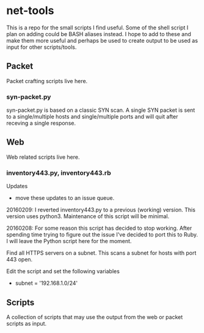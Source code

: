 net-tools
=========

This is a repo for the small scripts I find useful. Some of the shell script I plan on adding could
be BASH aliases instead. I hope to add to these and make them more useful and perhaps be used to
create output to be used as input for other scripts/tools.


## Packet ##

Packet crafting scripts live here.


### syn-packet.py ###

syn-packet.py is based on a classic SYN scan. A single SYN packet is sent
to a single/multiple hosts and single/multiple ports and will quit after
receving a single response.


## Web ##

Web related scripts live here.


### inventory443.py, inventory443.rb

Updates

- move these updates to an issue queue.

20160209:
I reverted inventory443.py to a previous (working) version. This version uses python3.
Maintenance of this script will be minimal.

20160208:
For some reason this script has decided to stop working. After spending time trying to
figure out the issue I've decided to port this to Ruby. I will leave the Python script
here for the moment.


Find all HTTPS servers on a subnet. This scans a subnet for hosts with port 443 open.

Edit the script and set the following variables

  - subnet = '192.168.1.0/24'


## Scripts ##

A collection of scripts that may use the output from the web or packet scripts as input.

